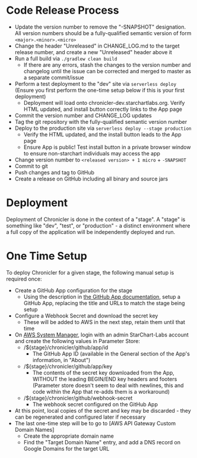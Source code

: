 # Code Release Process

* Update the version number to remove the "-SNAPSHOT" designation. All version numbers should be a fully-qualified semantic version of form `<major>.<minor>.<micro>`
* Change the header "Unreleased" in CHANGE_LOG.md to the target release number, and create a new "Unreleased" header above it
* Run a full build via `./gradlew clean build`
  * If there are any errors, stash the changes to the version number and changelog until the issue can be corrected and merged to master as a separate commit/issue
* Perform a test deployment to the "dev" site via `serverless deploy` (Ensure you first perform the one-time setup below if this is your first deployment)
  * Deployment will load onto chronicler-dev.starchartlabs.org. Verify HTML updated, and install button correctly links to the App page
* Commit the version number and CHANGE_LOG updates
* Tag the git repository with the fully-qualified semantic version number
* Deploy to the production site via `serverless deploy --stage production`
  * Verify the HTML updated, and the install button leads to the App page
  * Ensure App is public! Test install button in a private browser window to ensure non-starchart individuals may access the app
* Change version number to `<released version> + 1 micro` + `-SNAPSHOT`
* Commit to git
* Push changes and tag to GitHub
* Create a release on GitHub including all binary and source jars

# Deployment

Deployment of Chronicler is done in the context of a "stage". A "stage" is something like "dev", "test", or "production" - a distinct environment where a full copy of the application will be independently deployed and run.

# One Time Setup

To deploy Chronicler for a given stage, the following manual setup is required once:

 - Create a GitHub App configuration for the stage
 	- Using the description in [the GitHub App documentation](./GITHUB_APP_SETTINGS.md), setup a GitHub App, replacing the title and URLs to match the stage being setup
 - Configure a Webhook Secret and download the secret key
 	- These will be added to AWS in the next step, retain them until that time
 - On [AWS System Manager](https://console.aws.amazon.com/systems-manager), login with an admin StarChart-Labs account and create the following values in Parameter Store:
 	- /${stage}/chronicler/github/app/id
 		- The GitHub App ID (available in the General section of the App's information, in "About")
 	- /${stage}/chronicler/github/app/key
 		- The contents of the secret key downloaded from the App, WITHOUT the leading BEGIN/END key headers and footers (Parameter store doesn't seem to deal with newlines, this and code within the App that re-adds them is a workaround)
 	- /${stage}/chronicler/github/webhook-secret
 		- The webhook secret configured on the GitHub App
 - At this point, local copies of the secret and key may be discarded - they can be regenerated and configured later if necessary
 - The last one-time step will be to go to [AWS API Gateway Custom Domain Names]
   - Create the appropriate domain name
   - Find the "Target Domain Name" entry, and add a DNS record on Google Domains for the target URL
